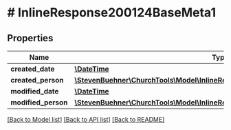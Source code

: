 # # InlineResponse200124BaseMeta1

## Properties

Name | Type | Description | Notes
------------ | ------------- | ------------- | -------------
**created_date** | [**\DateTime**](\DateTime.md) |  | [optional]
**created_person** | [**\StevenBuehner\ChurchTools\Model\InlineResponse200124BaseMeta1CreatedPerson**](InlineResponse200124BaseMeta1CreatedPerson.md) |  | [optional]
**modified_date** | [**\DateTime**](\DateTime.md) |  | [optional]
**modified_person** | [**\StevenBuehner\ChurchTools\Model\InlineResponse200124BaseMeta1CreatedPerson**](InlineResponse200124BaseMeta1CreatedPerson.md) |  | [optional]

[[Back to Model list]](../../README.md#models) [[Back to API list]](../../README.md#endpoints) [[Back to README]](../../README.md)
